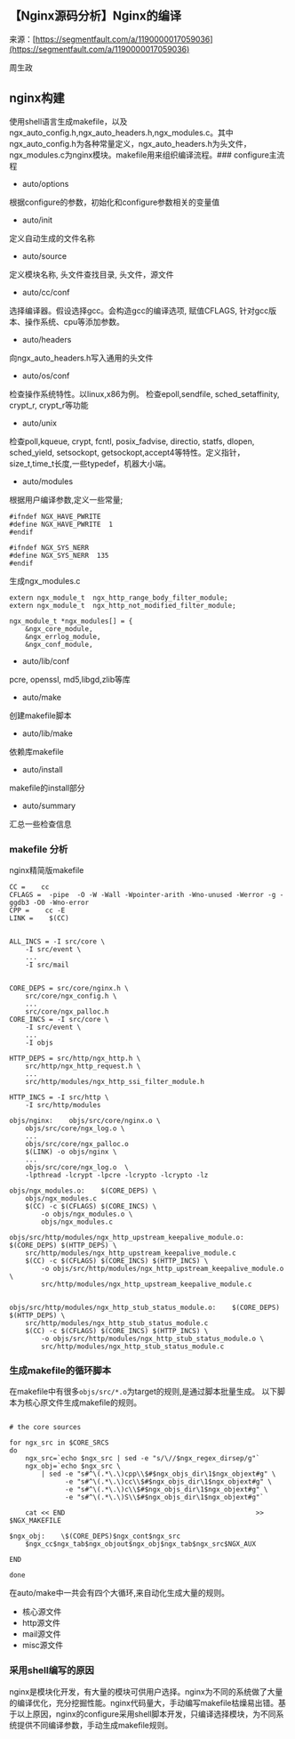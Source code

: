 ## 【Nginx源码分析】Nginx的编译

来源：[https://segmentfault.com/a/1190000017059036](https://segmentfault.com/a/1190000017059036)

周生政
## nginx构建

使用shell语言生成makefile，以及ngx_auto_config.h,ngx_auto_headers.h,ngx_modules.c。其中ngx_auto_config.h为各种常量定义，ngx_auto_headers.h为头文件，ngx_modules.c为nginx模块。makefile用来组织编译流程。### configure主流程
* auto/options

根据configure的参数，初始化和configure参数相关的变量值
* auto/init

定义自动生成的文件名称
* auto/source

定义模块名称, 头文件查找目录, 头文件，源文件
* auto/cc/conf

选择编译器。假设选择gcc。会构造gcc的编译选项, 赋值CFLAGS, 针对gcc版本、操作系统、cpu等添加参数。
* auto/headers

向ngx_auto_headers.h写入通用的头文件
* auto/os/conf

检查操作系统特性。以linux,x86为例。
检查epoll,sendfile, sched_setaffinity, crypt_r, crypt_r等功能
* auto/unix

检查poll,kqueue, crypt, fcntl, posix_fadvise, directio, statfs, dlopen, sched_yield, setsockopt, getsockopt,accept4等特性。定义指针，size_t,time_t长度,一些typedef，机器大小端。
* auto/modules

根据用户编译参数,定义一些常量;
```LANG
#ifndef NGX_HAVE_PWRITE
#define NGX_HAVE_PWRITE  1
#endif

#ifndef NGX_SYS_NERR
#define NGX_SYS_NERR  135
#endif
```

生成ngx_modules.c
```LANG
extern ngx_module_t  ngx_http_range_body_filter_module;
extern ngx_module_t  ngx_http_not_modified_filter_module;

ngx_module_t *ngx_modules[] = {
    &ngx_core_module,
    &ngx_errlog_module,
    &ngx_conf_module,
```
* auto/lib/conf

pcre, openssl, md5,libgd,zlib等库
* auto/make

创建makefile脚本
* auto/lib/make

依赖库makefile
* auto/install

makefile的install部分
* auto/summary

汇总一些检查信息
### makefile 分析

nginx精简版makefile

```LANG
CC =    cc
CFLAGS =  -pipe  -O -W -Wall -Wpointer-arith -Wno-unused -Werror -g -ggdb3 -O0 -Wno-error
CPP =    cc -E
LINK =    $(CC)


ALL_INCS = -I src/core \
    -I src/event \
    ...
    -I src/mail


CORE_DEPS = src/core/nginx.h \
    src/core/ngx_config.h \
    ...
    src/core/ngx_palloc.h 
CORE_INCS = -I src/core \
    -I src/event \
    ...
    -I objs

HTTP_DEPS = src/http/ngx_http.h \
    src/http/ngx_http_request.h \
    ...
    src/http/modules/ngx_http_ssi_filter_module.h

HTTP_INCS = -I src/http \
    -I src/http/modules

objs/nginx:    objs/src/core/nginx.o \
    objs/src/core/ngx_log.o \
    ...
    objs/src/core/ngx_palloc.o 
    $(LINK) -o objs/nginx \
    ...
    objs/src/core/ngx_log.o  \
    -lpthread -lcrypt -lpcre -lcrypto -lcrypto -lz

objs/ngx_modules.o:    $(CORE_DEPS) \
    objs/ngx_modules.c
    $(CC) -c $(CFLAGS) $(CORE_INCS) \
        -o objs/ngx_modules.o \
        objs/ngx_modules.c

objs/src/http/modules/ngx_http_upstream_keepalive_module.o:    $(CORE_DEPS) $(HTTP_DEPS) \
    src/http/modules/ngx_http_upstream_keepalive_module.c
    $(CC) -c $(CFLAGS) $(CORE_INCS) $(HTTP_INCS) \
        -o objs/src/http/modules/ngx_http_upstream_keepalive_module.o \
        src/http/modules/ngx_http_upstream_keepalive_module.c


objs/src/http/modules/ngx_http_stub_status_module.o:    $(CORE_DEPS) $(HTTP_DEPS) \
    src/http/modules/ngx_http_stub_status_module.c
    $(CC) -c $(CFLAGS) $(CORE_INCS) $(HTTP_INCS) \
        -o objs/src/http/modules/ngx_http_stub_status_module.o \
        src/http/modules/ngx_http_stub_status_module.c
```
### 生成makefile的循环脚本

在makefile中有很多`objs/src/*.o`为target的规则,是通过脚本批量生成。
以下脚本为核心原文件生成makefile的规则。

```LANG

# the core sources

for ngx_src in $CORE_SRCS
do
    ngx_src=`echo $ngx_src | sed -e "s/\//$ngx_regex_dirsep/g"`
    ngx_obj=`echo $ngx_src \
        | sed -e "s#^\(.*\.\)cpp\\$#$ngx_objs_dir\1$ngx_objext#g" \
              -e "s#^\(.*\.\)cc\\$#$ngx_objs_dir\1$ngx_objext#g" \
              -e "s#^\(.*\.\)c\\$#$ngx_objs_dir\1$ngx_objext#g" \
              -e "s#^\(.*\.\)S\\$#$ngx_objs_dir\1$ngx_objext#g"`

    cat << END                                                >> $NGX_MAKEFILE

$ngx_obj:    \$(CORE_DEPS)$ngx_cont$ngx_src
    $ngx_cc$ngx_tab$ngx_objout$ngx_obj$ngx_tab$ngx_src$NGX_AUX

END

done

```

在auto/make中一共会有四个大循环,来自动化生成大量的规则。

* 核心源文件
* http源文件
* mail源文件
* misc源文件


### 采用shell编写的原因

nginx是模块化开发，有大量的模块可供用户选择。nginx为不同的系统做了大量的编译优化，充分挖掘性能。nginx代码量大，手动编写makefile枯燥易出错。基于以上原因，nginx的configure采用shell脚本开发，只编译选择模块，为不同系统提供不同编译参数，手动生成makefile规则。
